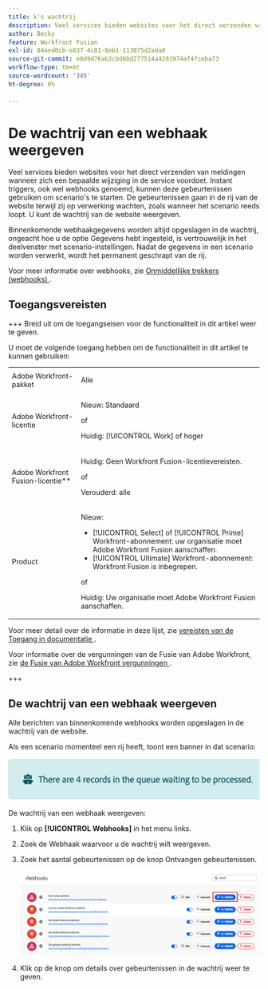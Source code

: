 ```yaml
---
title: k's wachtrij
description: Veel services bieden websites voor het direct verzenden van meldingen wanneer zich een bepaalde wijziging in de service voordoet. Instant triggers, ook wel webhooks genoemd, kunnen deze gebeurtenissen gebruiken om scenario's te starten. De gebeurtenissen gaan in de rij van de website terwijl zij op verwerking wachten, zoals wanneer het scenario reeds loopt. U kunt de wachtrij van de website weergeven.
author: Becky
feature: Workfront Fusion
exl-id: 04aed0cb-e837-4c81-8eb1-113075d2ada8
source-git-commit: e0d9d76ab2cbd8bd277514a4291974af4fceba73
workflow-type: tm+mt
source-wordcount: '345'
ht-degree: 0%

---
```


# De wachtrij van een webhaak weergeven

Veel services bieden websites voor het direct verzenden van meldingen wanneer zich een bepaalde wijziging in de service voordoet. Instant triggers, ook wel webhooks genoemd, kunnen deze gebeurtenissen gebruiken om scenario&#39;s te starten. De gebeurtenissen gaan in de rij van de website terwijl zij op verwerking wachten, zoals wanneer het scenario reeds loopt. U kunt de wachtrij van de website weergeven.

Binnenkomende webhaakgegevens worden altijd opgeslagen in de wachtrij, ongeacht hoe u de optie Gegevens hebt ingesteld, is vertrouwelijk in het deelvenster met scenario-instellingen. Nadat de gegevens in een scenario worden verwerkt, wordt het permanent geschrapt van de rij.

Voor meer informatie over webhooks, zie [ Onmiddellijke trekkers (webhooks) ](/help/workfront-fusion/references/modules/webhooks-reference.md).

## Toegangsvereisten

+++ Breid uit om de toegangseisen voor de functionaliteit in dit artikel weer te geven.

U moet de volgende toegang hebben om de functionaliteit in dit artikel te kunnen gebruiken:

<table style="table-layout:auto">
 <col> 
 <col> 
 <tbody> 
  <tr> 
   <td role="rowheader">Adobe Workfront-pakket</td> 
   <td> <p>Alle</p> </td> 
  </tr> 
  <tr data-mc-conditions=""> 
   <td role="rowheader">Adobe Workfront-licentie</td> 
   <td> <p>Nieuw: Standaard</p><p>of</p><p>Huidig: [!UICONTROL Work] of hoger</p> </td> 
  </tr> 
  <tr> 
   <td role="rowheader">Adobe Workfront Fusion-licentie**</td> 
   <td>
   <p>Huidig: Geen Workfront Fusion-licentievereisten.</p>
   <p>of</p>
   <p>Verouderd: alle </p>
   </td> 
  </tr> 
  <tr> 
   <td role="rowheader">Product</td> 
   <td>
   <p>Nieuw:</p> <ul><li>[!UICONTROL Select] of [!UICONTROL Prime] Workfront-abonnement: uw organisatie moet Adobe Workfront Fusion aanschaffen.</li><li>[!UICONTROL Ultimate] Workfront-abonnement: Workfront Fusion is inbegrepen.</li></ul>
   <p>of</p>
   <p>Huidig: Uw organisatie moet Adobe Workfront Fusion aanschaffen.</p>
   </td> 
  </tr>
 </tbody> 
</table>

Voor meer detail over de informatie in deze lijst, zie [ vereisten van de Toegang in documentatie ](/help/workfront-fusion/references/licenses-and-roles/access-level-requirements-in-documentation.md).

Voor informatie over de vergunningen van de Fusie van Adobe Workfront, zie [ de Fusie van Adobe Workfront vergunningen ](/help/workfront-fusion/set-up-and-manage-workfront-fusion/licensing-operations-overview/license-automation-vs-integration.md).

+++

## De wachtrij van een webhaak weergeven

Alle berichten van binnenkomende webhooks worden opgeslagen in de wachtrij van de website.

Als een scenario momenteel een rij heeft, toont een banner in dat scenario:

![ banner van de Rij ](assets/queue-banner.png)

De wachtrij van een webhaak weergeven:

1. Klik op **[!UICONTROL Webhooks]** in het menu links.
1. Zoek de Webhaak waarvoor u de wachtrij wilt weergeven.
1. Zoek het aantal gebeurtenissen op de knop Ontvangen gebeurtenissen.

   ![ de rij van Webhaak ](assets/webhook-queue.png)

1. Klik op de knop om details over gebeurtenissen in de wachtrij weer te geven.
